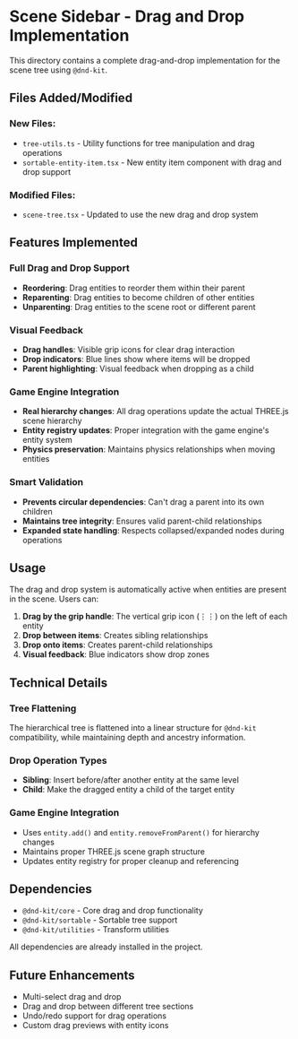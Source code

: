 # Scene Sidebar - Drag and Drop Implementation

This directory contains a complete drag-and-drop implementation for the scene tree using `@dnd-kit`.

## Files Added/Modified

### New Files:
- `tree-utils.ts` - Utility functions for tree manipulation and drag operations
- `sortable-entity-item.tsx` - New entity item component with drag and drop support

### Modified Files:
- `scene-tree.tsx` - Updated to use the new drag and drop system

## Features Implemented

### Full Drag and Drop Support
- **Reordering**: Drag entities to reorder them within their parent
- **Reparenting**: Drag entities to become children of other entities
- **Unparenting**: Drag entities to the scene root or different parent

### Visual Feedback
- **Drag handles**: Visible grip icons for clear drag interaction
- **Drop indicators**: Blue lines show where items will be dropped
- **Parent highlighting**: Visual feedback when dropping as a child

### Game Engine Integration
- **Real hierarchy changes**: All drag operations update the actual THREE.js scene hierarchy
- **Entity registry updates**: Proper integration with the game engine's entity system
- **Physics preservation**: Maintains physics relationships when moving entities

### Smart Validation
- **Prevents circular dependencies**: Can't drag a parent into its own children
- **Maintains tree integrity**: Ensures valid parent-child relationships
- **Expanded state handling**: Respects collapsed/expanded nodes during operations

## Usage

The drag and drop system is automatically active when entities are present in the scene. Users can:

1. **Drag by the grip handle**: The vertical grip icon (⋮⋮) on the left of each entity
2. **Drop between items**: Creates sibling relationships
3. **Drop onto items**: Creates parent-child relationships
4. **Visual feedback**: Blue indicators show drop zones

## Technical Details

### Tree Flattening
The hierarchical tree is flattened into a linear structure for `@dnd-kit` compatibility, while maintaining depth and ancestry information.

### Drop Operation Types
- **Sibling**: Insert before/after another entity at the same level
- **Child**: Make the dragged entity a child of the target entity

### Game Engine Integration
- Uses `entity.add()` and `entity.removeFromParent()` for hierarchy changes
- Maintains proper THREE.js scene graph structure
- Updates entity registry for proper cleanup and referencing

## Dependencies

- `@dnd-kit/core` - Core drag and drop functionality
- `@dnd-kit/sortable` - Sortable tree support
- `@dnd-kit/utilities` - Transform utilities

All dependencies are already installed in the project.

## Future Enhancements

- Multi-select drag and drop
- Drag and drop between different tree sections
- Undo/redo support for drag operations
- Custom drag previews with entity icons 